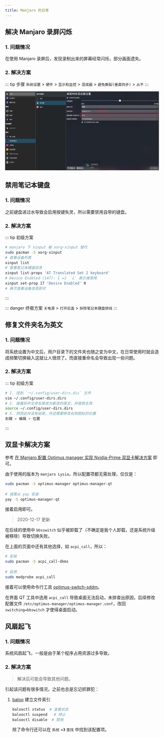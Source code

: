```yaml
---
title: Manjaro 的日常
---
```


## 解决 Manjaro 录屏闪烁

### 1. 问题情况

在使用 Manjaro 录屏后，发现录制出来的屏幕经常闪烁，部分画面遗失。

### 2. 解决方案

::: tip 步骤
`系统设置` > `硬件` > `显示和监控` > `混成器` > `避免撕裂(垂直同步)` > `从不`
:::

![录屏闪烁](/os/manjaro/screen-flashing-when-recording.png)



## 禁用笔记本键盘

### 1. 问题情况

之前键盘进过水导致会启用按键失灵，所以需要禁用自带的键盘。

### 2. 解决方案

::: tip 初级方案  
```bash
# manjaro 下 xinput 被 xorg-xinput 替代
sudo pacman -S xorg-xinput
# 查看设备列表
xinput list
# 查看笔记本键盘信息 
xinput list-props 'AT Translated Set 2 keyboard'
# Device Enabled (147): 1 =》 `1` 表示维禁用
xinput set-prop 17 'Device Enabled' 0
# 再次查看设备信息即可
```
:::

::: danger 终极方案
`关电源` > `打开后盖` > `拆除笔记本键盘排线`
:::



## 修复文件夹名为英文

### 1. 问题情况

将系统设置为中文后，用户目录下的文件夹也随之变为中文，在日常使用时就会造成频繁切换输入这就让人很烦了。而直接重命名会导致出现一些问题。

### 2. 解决方案

::: tip 初级方案  

```bash
# 1. 找到 `～/.config/user-dirs.dis` 文件
vim ~/.config/user-dirs.dirs 
# 2. 接着将中文命名修改为新改的英文，并使其生效
source ~/.config/user-dirs.dirs
# 3. 然而这并没有结束，你还需要修改右侧图标的位置
右键 > 编辑 > 位置
```

:::



## 双显卡解决方案

参考 [在 Manjaro 配置 Optimus manager 实现 Nvidia-Prime 双显卡解决方案](https://blog.kongjune.com/manjaro-prime/) 即可。

由于使用的版本为 `manjaro Lysia`，所以配置项都无需处理，仅仅是：

```bash
sudo pacman -S optimus-manager optimus-manager-qt

# 或需从 yay 安装
yay -S optimus-manager-qt
```

接着启用即可。

> 2020-12-17 更新

在后续的使用中 `bbsswitch` 似乎被卸载了（不确定是我个人卸载，还是系统升级被移除）导致切换失败。

在上面的页面中还有其他选择，如 `acpi_call`，所以：

```bash
# 安装
sudo pacman -S acpi_call-dkms

# 启用
sudo modprobe acpi_call
```

接着可以使用命令行工具 [optimus-switch-sddm](https://github.com/dglt1/optimus-switch-sddm)。

在界面 QT 工具中选用 `acpi_call` 导致桌面无法启动，未排查出原因，后续修改配置文件 `/etc/optimus-manager/optimus-manager.conf`，改回 `switching=bbswitch` 才使得桌面启动。



## 风扇起飞

### 1. 问题情况

系统风扇起飞，一般是由于某个程序占用资源过多导致。

### 2. 解决方案

> 解决后可能会导致其他问题。

引起该问题有很多情况，之前也总是忘记抓罪犯：

1. [baloo](https://wiki.archlinux.org/index.php/Baloo) 建立文件索引

   ```bash
   balooctl status  # 查看状态
   balooctl suspend   # 停止
   balooctl disable  # 禁用
   ```

   除了命令行还可以在 `系统` =》 `查找` 中找到该配置项。